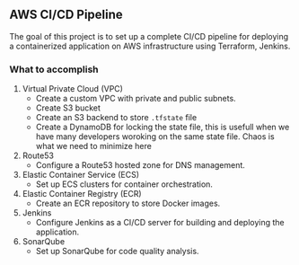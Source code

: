 ## AWS CI/CD Pipeline

The goal of this project is to set up a complete CI/CD pipeline for deploying a containerized application on AWS infrastructure using Terraform, Jenkins.

### What to accomplish

1. Virtual Private Cloud (VPC)
    - Create a custom VPC with private and public subnets.
    - Create S3 bucket
    - Create an S3 backend to store `.tfstate` file
    - Create a DynamoDB for locking the state file, this is usefull when we have many developers woroking on the same state file. Chaos is what we need to minimize here
2. Route53
    - Configure a Route53 hosted zone for DNS management.
3. Elastic Container Service (ECS)
    - Set up ECS clusters for container orchestration.
4. Elastic Container Registry (ECR)
    - Create an ECR repository to store Docker images.
5. Jenkins
    - Configure Jenkins as a CI/CD server for building and deploying the application.
6. SonarQube
    - Set up SonarQube for code quality analysis.

